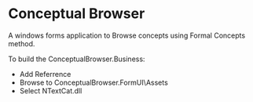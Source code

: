 # Conceptual Browser
A windows forms application to Browse concepts using Formal Concepts method.

To build the ConceptualBrowser.Business:
 - Add Referrence
 - Browse to ConceptualBrowser.FormUI\Assets
 - Select NTextCat.dll